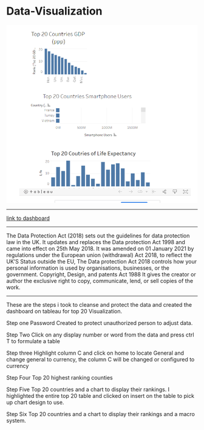 # Data-Visualization
![alt text](https://github.com/olufemiode554/Data-Visualization/blob/2d5da5147b384ccf43a599e1bd8ca5c7c7e4ffb6/Wealth%20Of%20Nation%20Dashboard.PNG)

-------------------------

[link to dashboard](https://public.tableau.com/views/Top20CountriesVersion2/Dashboard1?:language=en-US&publish=yes&:display_count=n&:origin=viz_share_link)

---------------------------------------------------------

The Data Protection Act (2018) sets out the guidelines for data protection law in the UK. It updates and replaces the Data protection Act 1998 and came into effect on 25th May 2018.
 It was amended on 01 January 2021 by regulations under the European union (withdrawal) Act 2018, to reflect the UK’S Status outside the EU, The Data protection Act 2018 controls how your personal information is used by organisations, businesses, or the government.
Copyright, Design, and patents Act 1988
It gives the creator or author the exclusive right to copy, communicate, lend, or sell copies of the work.

----------------------------------------------------------------
 These are the steps i took to cleanse and protect the data and created the dashboard on tableau for top 20 Visualization.

Step one 
Password Created to protect unauthorized person to adjust data.

Step Two
Click on any display number or word from the data and press ctrl T to formulate a table

Step three
Highlight column C and click on home to locate General and change general to currency, the column C will be changed or configured to currency

Step Four
Top 20 highest ranking counties

Step Five 
Top 20 countries and a chart to display their rankings.
I highlighted the entire top 20 table and clicked on insert on the table to pick up chart design to use.

Step Six
Top 20 countries and a chart to display their rankings and a macro system.

